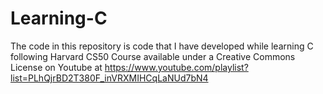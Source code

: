 # Learning-C

The code in this repository is code that I have developed while learning C following Harvard CS50 Course available under a Creative Commons License on Youtube at https://www.youtube.com/playlist?list=PLhQjrBD2T380F_inVRXMIHCqLaNUd7bN4
